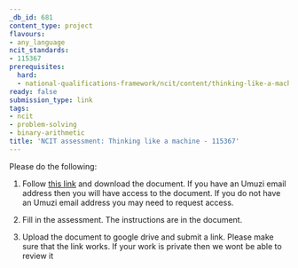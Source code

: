```yaml
---
_db_id: 681
content_type: project
flavours:
- any_language
ncit_standards:
- 115367
prerequisites:
  hard:
  - national-qualifications-framework/ncit/content/thinking-like-a-machine
ready: false
submission_type: link
tags:
- ncit
- problem-solving
- binary-arithmetic
title: 'NCIT assessment: Thinking like a machine - 115367'
---
```


Please do the following:

1. Follow [this link](https://drive.google.com/file/d/1tQvnQSDKBfnuMX5KSj0saRWaa-T7Uwyf/view?usp=sharing) and download the document. If you have an Umuzi email address then you will have access to the document. If you do not have an Umuzi email address you may need to request access.

2. Fill in the assessment. The instructions are in the document. 
   
4. Upload the document to google drive and submit a link. Please make sure that the link works. If your work is private then we wont be able to review it